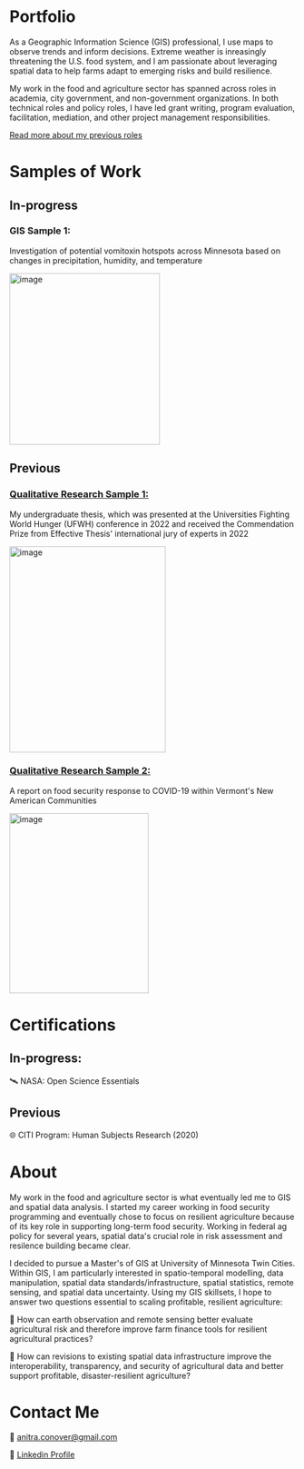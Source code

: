 
# Portfolio
As a Geographic Information Science (GIS) professional, I use maps to observe trends and inform decisions. Extreme weather is inreasingly threatening the U.S. food system, and I am passionate about leveraging spatial data to help farms adapt to emerging risks and build resilience. 

My work in the food and agriculture sector has spanned across roles in academia, city government, and non-government organizations. In both technical roles and policy roles, I have led grant writing, program evaluation, facilitation, mediation, and other project management responsibilities.

<a href="https://www.canva.com/design/DAGpVVrX5d4/BKphzwwYIu473VdDHB10sg/edit?utm_content=DAGpVVrX5d4&utm_campaign=designshare&utm_medium=link2&utm_source=sharebutton">Read more about my previous roles</a>





# Samples of Work

## In-progress
### GIS Sample 1:
Investigation of potential vomitoxin hotspots across Minnesota based on changes in precipitation, humidity, and temperature

<img width="265" height="302" alt="image" src="https://github.com/user-attachments/assets/97835db8-c9fb-4be8-bcdd-9d0a125a618b" />




## Previous

### <a href="https://www.effectivethesis.org/exceptional-research-award-winners-2022/">Qualitative Research Sample 1:</a>
My undergraduate thesis, which was presented at the Universities Fighting World Hunger (UFWH) conference in 2022 and received the Commendation Prize from Effective Thesis' international jury of experts in 2022

<img width="275" height="363" alt="image" src="https://github.com/user-attachments/assets/5a7a8fbe-f242-4e94-9594-21f82c1348a2" />



### <a href="https://www.spatializingmigration.net/wp-content/uploads/2021/04/Refugee_Communities_and_Food_Security.pdf">Qualitative Research Sample 2:</a>
A report on food security response to COVID-19 within Vermont's New American Communities

<img width="245" height="317" alt="image" src="https://github.com/user-attachments/assets/f9c5c4fd-5080-43d3-a4c6-0dffd37035f4" />




# Certifications

## In-progress: 
🛰️ NASA: Open Science Essentials

## Previous 
🌐 CITI Program: Human Subjects Research (2020)


# About

My work in the food and agriculture sector is what eventually led me to GIS and spatial data analysis. I started my career working in food security programming and eventually chose to focus on resilient agriculture because of its key role in supporting long-term food security. Working in federal ag policy for several years, spatial data's crucial role in risk assessment and resilence building became clear.

I decided to pursue a Master's of GIS at University of Minnesota Twin Cities. Within GIS, I am particularly interested in spatio-temporal modelling, data manipulation, spatial data standards/infrastructure, spatial statistics, remote sensing, and spatial data uncertainty. Using my GIS skillsets, I hope to answer two questions essential to scaling profitable, resilient agriculture:

🌱 How can earth observation and remote sensing better evaluate agricultural risk and therefore improve farm finance tools for resilient agricultural practices?

🌱 How can revisions to existing spatial data infrastructure improve the interoperability, transparency, and security of agricultural data and better support profitable, disaster-resilient agriculture?







# Contact Me

📧 anitra.conover@gmail.com

🔗 <a href="https://www.linkedin.com/in/anitra-conover/"> Linkedin Profile </a> 

